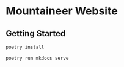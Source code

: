 # Mountaineer Website

## Getting Started

```bash
poetry install
```

```bash
poetry run mkdocs serve
```
